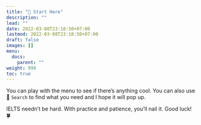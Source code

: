 ```yaml
---
title: "🌟 Start Here"
description: ""
lead: ""
date: 2022-03-08T23:18:50+07:00
lastmod: 2022-03-08T23:18:50+07:00
draft: false
images: []
menu:
  docs:
    parent: ""
weight: 999
toc: true
---
```


You can play with the menu to see if there’s anything cool. You can also use 🔎 `Search` to find what you need and I hope it will pop up.

IELTS needn’t be hard. With practice and patience, you’ll nail it. Good luck! 🍀
